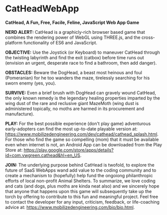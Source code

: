 # CatHeadWebApp
<b>CatHead, A Fun, Free, Facile, Feline, JavaScript Web App Game</b>

<b>NERD ALERT:</b> CatHead is a graphicly-rich browser based game that combines the rendering power of WebGL using THREE.js, and the cross-platform functionality of ES6 and JavaScript.

<b>OBJECTIVE:</b> Use the Joystick (or Keyboard) to maneuver CatHead through the twisting labyrinth and find the exit (catbox) before time runs out (envision an urgent, desperate race to find a bathroom, then add danger).

<b>OBSTACLES:</b> Beware the DogHead, a beast most heinous and foul (Pomeranian) for he too wanders the maze, tirelessly searching for his sworn enemy (yes, you).

<b>SURVIVE:</b> Even a brief brush with DogHead can gravely wound CatHead, the only known remedy is the legendary healing properties imparted by the wing dust of the rare and reclusive giant MazeMoth (wing dust is administered topically, no moths are harmed in its procurement and manufacture).

<b>PLAY:</b>  For the best possible experience (don't play game) adventurous early-adopters can find the most up-to-date playable version at:
https://www.mobilizedengineering.com/dev/cathead/cathead_splash.html.
For those who find the game so compelling (mom) that it must be available even when internet is not, an Android App can be downloaded from the Play Store at: https://play.google.com/store/apps/details?id=com.vwgreen.cathead&hl=en_US.

<b>JOIN:</b> The underlying purpose behind CatHead is twofold, to explore the future of SaaS WebApps wand add value to the coding community and to create a mechanism to (hopefully) help fund the ongoiong philanthropic efforts of local non-profit Animal Shelters.  To summarize, we love coding and cats (and dogs, plus moths are kinda neat also) and we sincerely hope that anyone that happens upon this game will subsequently take up the torch by offering to contribute to this fun and meaningful project.  Feel free to contact the developer for any input, criticism, feedback, or life-coaching advice at: https://www.mobilizedengineering.com/bio/bio.html.
